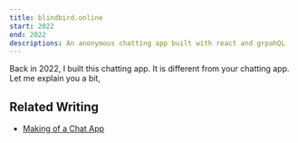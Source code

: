```yaml
---
title: blindbird.online
start: 2022
end: 2022
descriptions: An anonymous chatting app built with react and grpahQL
---
```


Back in 2022, I built this chatting app. It is different from your chatting app. Let me explain you a bit, 


## Related Writing
- [Making of a Chat App](/writing/2023-11-making-of-a-chat-app)



